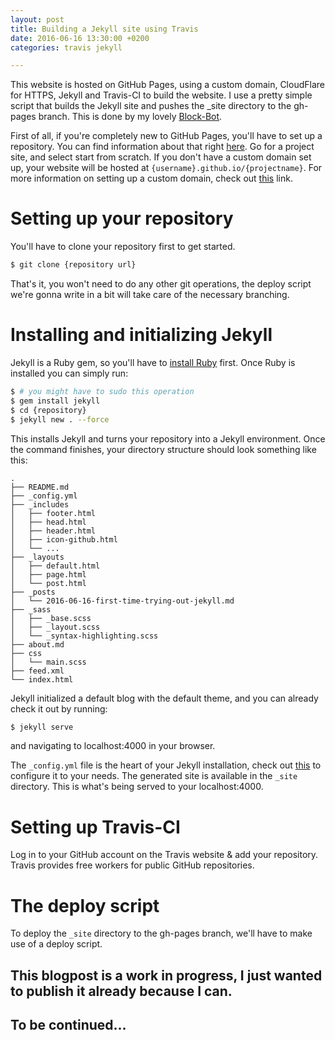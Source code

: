 ```yaml
---
layout: post
title: Building a Jekyll site using Travis
date: 2016-06-16 13:30:00 +0200
categories: travis jekyll

---
```


This website is hosted on GitHub Pages, using a custom domain, CloudFlare for HTTPS, Jekyll and Travis-CI to build the website.
I use a pretty simple script that builds the Jekyll site and pushes the _site directory to the gh-pages branch.
This is done by my lovely [Block-Bot](https://github.com/Block-Bot).

First of all, if you're completely new to GitHub Pages, you'll have to set up a repository.
You can find information about that right [here](https://pages.github.com).
Go for a project site, and select start from scratch.
If you don't have a custom domain set up, your website will be hosted at `{username}.github.io/{projectname}`.
For more information on setting up a custom domain, check out [this](https://help.github.com/articles/using-a-custom-domain-with-github-pages/) link.

# Setting up your repository
You'll have to clone your repository first to get started.

```bash
$ git clone {repository url}
```

That's it, you won't need to do any other git operations, the deploy script we're gonna write in a bit will take care of the necessary branching.

# Installing and initializing Jekyll
Jekyll is a Ruby gem, so you'll have to [install Ruby](https://www.ruby-lang.org/en/documentation/installation/) first.
Once Ruby is installed you can simply run:

```bash
$ # you might have to sudo this operation
$ gem install jekyll
$ cd {repository}
$ jekyll new . --force
```

This installs Jekyll and turns your repository into a Jekyll environment.
Once the command finishes, your directory structure should look something like this:

```
.
├── README.md
├── _config.yml
├── _includes
│   ├── footer.html
│   ├── head.html
│   ├── header.html
│   ├── icon-github.html
│   └── ...
├── _layouts
│   ├── default.html
│   ├── page.html
│   └── post.html
├── _posts
│   └── 2016-06-16-first-time-trying-out-jekyll.md
├── _sass
│   ├── _base.scss
│   ├── _layout.scss
│   └── _syntax-highlighting.scss
├── about.md
├── css
│   └── main.scss
├── feed.xml
└── index.html
```

Jekyll initialized a default blog with the default theme, and you can already check it out by running:

```bash
$ jekyll serve
```

and navigating to localhost:4000 in your browser.

The `_config.yml` file is the heart of your Jekyll installation, check out [this](https://jekyllrb.com/docs/configuration/) to configure it to your needs. The generated site is available in the `_site` directory. This is what's being served to your localhost:4000.

# Setting up Travis-CI
Log in to your GitHub account on the Travis website & add your repository. Travis provides free workers for public GitHub repositories.


# The deploy script
To deploy the `_site` directory to the gh-pages branch, we'll have to make use of a deploy script.

## This blogpost is a work in progress, I just wanted to publish it already because I can.

## To be continued...


